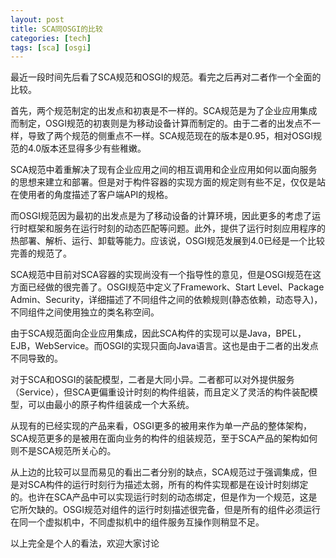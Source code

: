 ```yaml
---
layout: post
title: SCA同OSGI的比较
categories: [tech]
tags: [sca] [osgi]
---
```


最近一段时间先后看了SCA规范和OSGI的规范。看完之后再对二者作一个全面的比较。

首先，两个规范制定的出发点和初衷是不一样的。SCA规范是为了企业应用集成而制定，OSGI规范的初衷则是为移动设备计算而制定的。由于二者的出发点不一样，导致了两个规范的侧重点不一样。SCA规范现在的版本是0.95，相对OSGI规范的4.0版本还显得多少有些稚嫩。

SCA规范中着重解决了现有企业应用之间的相互调用和企业应用如何以面向服务的思想来建立和部署。但是对于构件容器的实现方面的规定则有些不足，仅仅是站在使用者的角度描述了客户端API的规格。

而OSGI规范因为最初的出发点是为了移动设备的计算环境，因此更多的考虑了运行时框架和服务在运行时刻的动态匹配等问题。此外，提供了运行时刻应用程序的热部署、解析、运行、卸载等能力。应该说，OSGI规范发展到4.0已经是一个比较完善的规范了。

SCA规范中目前对SCA容器的实现尚没有一个指导性的意见，但是OSGI规范在这方面已经做的很完善了。OSGI规范中定义了Framework、Start Level、Package Admin、Security，详细描述了不同组件之间的依赖规则(静态依赖，动态导入)，不同组件之间使用独立的类名称空间。

由于SCA规范面向企业应用集成，因此SCA构件的实现可以是Java，BPEL，EJB，WebService。而OSGI的实现只面向Java语言。这也是由于二者的出发点不同导致的。

对于SCA和OSGI的装配模型，二者是大同小异。二者都可以对外提供服务（Service），但SCA更偏重设计时刻的构件组装，而且定义了灵活的构件装配模型，可以由最小的原子构件组装成一个大系统。

从现有的已经实现的产品来看，OSGI更多的被用来作为单一产品的整体架构，SCA规范更多的是被用在面向业务的构件的组装规范，至于SCA产品的架构如何则不是SCA规范所关心的。

从上边的比较可以显而易见的看出二者分别的缺点，SCA规范过于强调集成，但是对SCA构件的运行时刻行为描述太弱，所有的构件实现都是在设计时刻绑定的。也许在SCA产品中可以实现运行时刻的动态绑定，但是作为一个规范，这是它所欠缺的。OSGI规范对组件的运行时刻描述很完备，但是所有的组件必须运行在同一个虚拟机中，不同虚拟机中的组件服务互操作则稍显不足。

以上完全是个人的看法，欢迎大家讨论